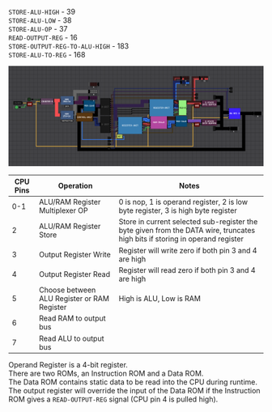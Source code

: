 `STORE-ALU-HIGH` - 39\
`STORE-ALU-LOW` - 38\
`STORE-ALU-OP` - 37\
`READ-OUTPUT-REG` - 16\
`STORE-OUTPUT-REG-TO-ALU-HIGH` - 183\
`STORE-ALU-TO-REG` - 168

![CPU-8](CPU-8.png)

CPU Pins | Operation | Notes |
---- | --------- | ----- |
0-1 | ALU/RAM Register Multiplexer OP | 0 is nop, 1 is operand register, 2 is low byte register, 3 is high byte register |
2 | ALU/RAM Register Store | Store in current selected sub-register the byte given from the DATA wire, truncates high bits if storing in operand register |
3 | Output Register Write | Register will write zero if both pin 3 and 4 are high |
4 | Output Register Read | Register will read zero if both pin 3 and 4 are high |
5 | Choose between ALU Register or RAM Register | High is ALU, Low is RAM |
6 | Read RAM to output bus |  |
7 | Read ALU to output bus |  |


Operand Register is a 4-bit register.\
There are two ROMs, an Instruction ROM and a Data ROM.\
The Data ROM contains static data to be read into the CPU during runtime.\
The output register will override the input of the Data ROM if the Instruction ROM gives a `READ-OUTPUT-REG` signal (CPU pin 4 is pulled high).